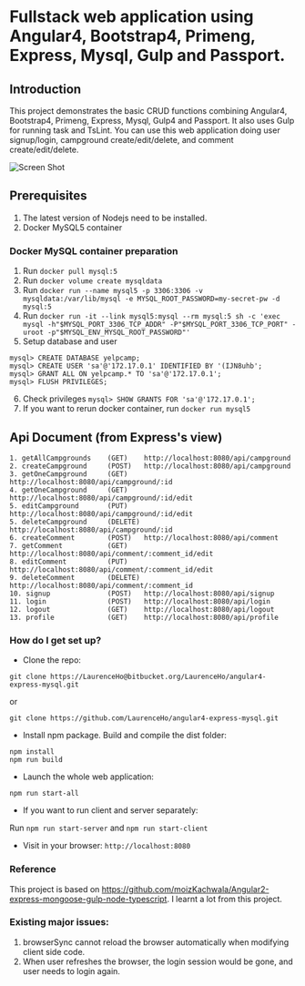 # Fullstack web application using Angular4, Bootstrap4, Primeng, Express, Mysql, Gulp and Passport.

## Introduction
This project demonstrates the basic CRUD functions combining Angular4, Bootstrap4, Primeng, Express, Mysql, Gulp4 and Passport. 
It also uses Gulp for running task and TsLint. You can use this web application doing user signup/login, campground create/edit/delete, 
and comment create/edit/delete.

![Screen Shot](https://bitbucket.org/repo/xbqg8L/images/3191778081-Screen%20Shot%202018-07-28%20at%2018.45.57.png)

## Prerequisites
1. The latest version of Nodejs need to be installed.
2. Docker MySQL5 container

### Docker MySQL container preparation
1. Run `docker pull mysql:5`
2. Run `docker volume create mysqldata`
3. Run `docker run --name mysql5 -p 3306:3306 -v mysqldata:/var/lib/mysql -e MYSQL_ROOT_PASSWORD=my-secret-pw -d mysql:5`
4. Run `docker run -it --link mysql5:mysql --rm mysql:5 sh -c 'exec mysql -h"$MYSQL_PORT_3306_TCP_ADDR" -P"$MYSQL_PORT_3306_TCP_PORT" -uroot -p"$MYSQL_ENV_MYSQL_ROOT_PASSWORD"'`
5. Setup database and user
```
mysql> CREATE DATABASE yelpcamp;
mysql> CREATE USER 'sa'@'172.17.0.1' IDENTIFIED BY '(IJN8uhb';
mysql> GRANT ALL ON yelpcamp.* TO 'sa'@'172.17.0.1';
mysql> FLUSH PRIVILEGES;
```

6. Check privileges `mysql> SHOW GRANTS FOR 'sa'@'172.17.0.1';`
7. If you want to rerun docker container, run `docker run mysql5`

## Api Document (from Express's view)
```
1. getAllCampgrounds    (GET)    http://localhost:8080/api/campground
2. createCampground     (POST)   http://localhost:8080/api/campground
3. getOneCampground     (GET)    http://localhost:8080/api/campground/:id
4. getOneCampground     (GET)    http://localhost:8080/api/campground/:id/edit
5. editCampground       (PUT)    http://localhost:8080/api/campground/:id/edit
5. deleteCampground     (DELETE) http://localhost:8080/api/campground/:id
6. createComment        (POST)   http://localhost:8080/api/comment
7. getComment           (GET)    http://localhost:8080/api/comment/:comment_id/edit
8. editComment          (PUT)    http://localhost:8080/api/comment/:comment_id/edit
9. deleteComment        (DELETE) http://localhost:8080/api/comment/:comment_id
10. signup              (POST)   http://localhost:8080/api/signup
11. login               (POST)   http://localhost:8080/api/login
12. logout              (GET)    http://localhost:8080/api/logout
13. profile             (GET)    http://localhost:8080/api/profile
```

### How do I get set up? ###

* Clone the repo: 
```
git clone https://LaurenceHo@bitbucket.org/LaurenceHo/angular4-express-mysql.git
```
or
```
git clone https://github.com/LaurenceHo/angular4-express-mysql.git
```

* Install npm package. Build and compile the dist folder: 
```
npm install
npm run build
```

* Launch the whole web application: 
```
npm run start-all
```

* If you want to run client and server separately:

Run `npm run start-server` and `npm run start-client`

* Visit in your browser: `http://localhost:8080`

### Reference
This project is based on https://github.com/moizKachwala/Angular2-express-mongoose-gulp-node-typescript. I learnt a lot from this project.

### Existing major issues:
1. browserSync cannot reload the browser automatically when modifying client side code.
2. When user refreshes the browser, the login session would be gone, and user needs to login again. 
